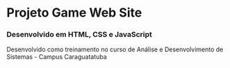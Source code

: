 # Projeto Game Web Site

### Desenvolvido em HTML, CSS e JavaScript

Desenvolvido como treinamento no curso de Análise e Desenvolvimento de Sistemas - Campus Caraguatatuba